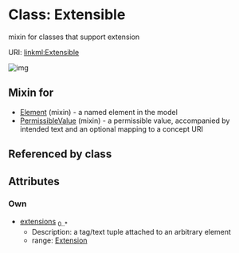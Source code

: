 
# Class: Extensible


mixin for classes that support extension

URI: [linkml:Extensible](https://w3id.org/linkml/Extensible)


![img](http://yuml.me/diagram/nofunky;dir:TB/class/[Extension],[Extension]<extensions%200..*-++[Extensible],[PermissibleValue]uses%20-.->[Extensible],[Element]uses%20-.->[Extensible],[PermissibleValue],[Element])

## Mixin for

 * [Element](Element.md) (mixin)  - a named element in the model
 * [PermissibleValue](PermissibleValue.md) (mixin)  - a permissible value, accompanied by intended text and an optional mapping to a concept URI

## Referenced by class


## Attributes


### Own

 * [extensions](extensions.md)  <sub>0..*</sub>
     * Description: a tag/text tuple attached to an arbitrary element
     * range: [Extension](Extension.md)
